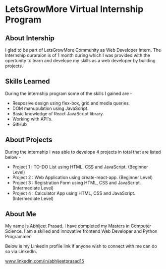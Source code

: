 # LetsGrowMore Virtual Internship Program

## About Intership
I glad to be part of LetsGrowMore Community as Web Developer Intern. The Internship duraraion is of 1 month during which I was provided with the opertunity to learn and develope my skills as a web developer by building projects.

## Skills Learned
During the internship program some of the skills I gained are - 
- Resposive design using flex-box, grid and media queries.
- DOM manupulation using JavaScript.
- Basic knowledge of React JavaScript library.
- Working with API's.
- GitHub
 
## About Projects
During the internship I was able to develope 4 projects in total that are listed below - 
- Project 1 : TO-DO List using HTML, CSS and JavaScript. (Beginner Level)
- Project 2 : Web Application using create-react-app. (Beginner Level)
- Project 3 : Registration Form using HTML, CSS and JavaScript. (Intermediate Level)
- Project 4 : Calculator App using HTML, CSS and JavaScript. (Intermediate Level)

## About Me
My name is Abhijeet Prasad. I have completed my Masters in Computer Science. I am a skilled and innovative frontend Web Developer and Python Programmer.

Below is my LinkedIn profile link if anyone wish to connect with me can do so via LinkedIn.

www.linkedin.com/in/abhijeetprasad15
